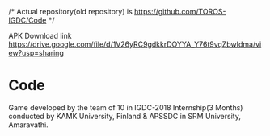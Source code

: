 /* Actual repository(old repository) is https://github.com/TOROS-IGDC/Code */

APK Download link https://drive.google.com/file/d/1V26yRC9gdkkrDOYYA_Y76t9vqZbwIdma/view?usp=sharing

# Code
Game developed by the team of 10 in IGDC-2018 Internship(3 Months) conducted by KAMK University, Finland & APSSDC in SRM University, Amaravathi.
